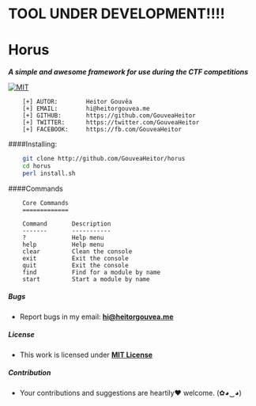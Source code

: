 # TOOL UNDER DEVELOPMENT!!!!
# Horus

***A simple and awesome framework for use during the CTF competitions***

[![MIT](https://img.shields.io/badge/license-MIT-blue.svg)](https://github.com/GouveaHeitor/horus/blob/master/LICENSE.md)

```
    [+] AUTOR:        Heitor Gouvêa
    [+] EMAIL:        hi@heitorgouvea.me
    [+] GITHUB:       https://github.com/GouveaHeitor
    [+] TWITTER:      https://twitter.com/GouveaHeitor
    [+] FACEBOOK:     https://fb.com/GouveaHeitor
```

####Installing:

```bash
    git clone http://github.com/GouveaHeitor/horus
    cd horus
    perl install.sh
```

####Commands

```
    Core Commands
    =============

    Command       Description
    -------       -----------
    ?             Help menu
    help          Help menu
    clear         Clean the console
    exit          Exit the console
    quit          Exit the console
    find          Find for a module by name
    start         Start a module by name
 ```

##### Bugs

- Report bugs in my email: **hi@heitorgouvea.me**

##### License

- This work is licensed under [**MIT License**](https://github.com/GouveaHeitor/horus/blob/master/LICENSE.md)

##### Contribution

- Your contributions and suggestions are heartily♥ welcome. (✿◕‿◕)

